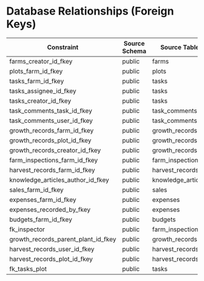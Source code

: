 # Database Relationships (Foreign Keys)
| Constraint | Source Schema | Source Table | Source Column | Target Schema | Target Table | Target Column |
|------------|---------------|-------------|--------------|---------------|-------------|--------------|
| farms_creator_id_fkey | public | farms | creator_id | public | users | id |
| plots_farm_id_fkey | public | plots | farm_id | public | farms | id |
| tasks_farm_id_fkey | public | tasks | farm_id | public | farms | id |
| tasks_assignee_id_fkey | public | tasks | assignee_id | public | users | id |
| tasks_creator_id_fkey | public | tasks | creator_id | public | users | id |
| task_comments_task_id_fkey | public | task_comments | task_id | public | tasks | id |
| task_comments_user_id_fkey | public | task_comments | user_id | public | users | id |
| growth_records_farm_id_fkey | public | growth_records | farm_id | public | farms | id |
| growth_records_plot_id_fkey | public | growth_records | plot_id | public | plots | id |
| growth_records_creator_id_fkey | public | growth_records | creator_id | public | users | id |
| farm_inspections_farm_id_fkey | public | farm_inspections | farm_id | public | farms | id |
| harvest_records_farm_id_fkey | public | harvest_records | farm_id | public | farms | id |
| knowledge_articles_author_id_fkey | public | knowledge_articles | author_id | public | users | id |
| sales_farm_id_fkey | public | sales | farm_id | public | farms | id |
| expenses_farm_id_fkey | public | expenses | farm_id | public | farms | id |
| expenses_recorded_by_fkey | public | expenses | recorded_by | public | users | id |
| budgets_farm_id_fkey | public | budgets | farm_id | public | farms | id |
| fk_inspector | public | farm_inspections | inspector | public | users | id |
| growth_records_parent_plant_id_fkey | public | growth_records | parent_plant_id | public | growth_records | id |
| harvest_records_user_id_fkey | public | harvest_records | user_id | public | users | id |
| harvest_records_plot_id_fkey | public | harvest_records | plot_id | public | plots | id |
| fk_tasks_plot | public | tasks | plot_id | public | plots | id |